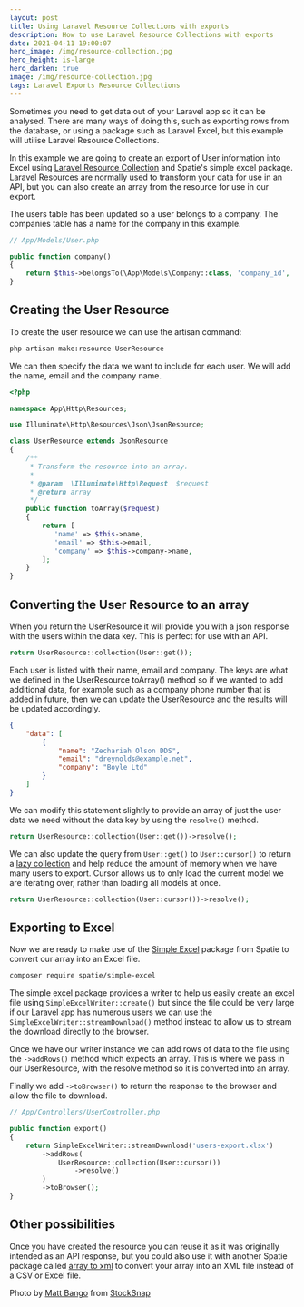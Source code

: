 ```yaml
---
layout: post
title: Using Laravel Resource Collections with exports
description: How to use Laravel Resource Collections with exports
date: 2021-04-11 19:00:07
hero_image: /img/resource-collection.jpg
hero_height: is-large
hero_darken: true
image: /img/resource-collection.jpg
tags: Laravel Exports Resource Collections
---
```


Sometimes you need to get data out of your Laravel app so it can be analysed. There are many ways of doing this, such as exporting rows from the database, or using a package such as Laravel Excel, but this example will utilise Laravel Resource Collections. 

In this example we are going to create an export of User information into Excel using [Laravel Resource Collection](https://laravel.com/docs/8.x/eloquent-resources#resource-collections) and Spatie's simple excel package. Laravel Resources are normally used to transform your data for use in an API, but you can also create an array from the resource for use in our export. 

The users table has been updated so a user belongs to a company. The companies table has a name for the company in this example. 

```php
// App/Models/User.php

public function company()
{
    return $this->belongsTo(\App\Models\Company::class, 'company_id', 'id');
}
```

## Creating the User Resource

To create the user resource we can use the artisan command:

```bash
php artisan make:resource UserResource
```

We can then specify the data we want to include for each user. We will add the name, email and the company name.

```php
<?php

namespace App\Http\Resources;

use Illuminate\Http\Resources\Json\JsonResource;

class UserResource extends JsonResource
{
    /**
     * Transform the resource into an array.
     *
     * @param  \Illuminate\Http\Request  $request
     * @return array
     */
    public function toArray($request)
    {
        return [
           'name' => $this->name,
           'email' => $this->email,
           'company' => $this->company->name,
        ];
    }
}
```

## Converting the User Resource to an array

When you return the UserResource it will provide you with a json response with the users within the data key. This is perfect for use with an API.

```php
return UserResource::collection(User::get());
```

Each user is listed with their name, email and company. The keys are what we defined in the UserResource toArray() method so if we wanted to add additional data, for example such as a company phone number that is added in future, then we can update the UserResource and the results will be updated accordingly. 

```json
{
    "data": [
        {
            "name": "Zechariah Olson DDS",
            "email": "dreynolds@example.net",
            "company": "Boyle Ltd"
        }
    ]
}
```

We can modify this statement slightly to provide an array of just the user data we need without the data key by using the `resolve()` method. 

```php
return UserResource::collection(User::get())->resolve();
```

We can also update the query from `User::get()` to `User::cursor()` to return a [lazy collection](https://laravel.com/docs/8.x/eloquent#cursors) and help reduce the amount of memory when we have many users to export. Cursor allows us to only load the current model we are iterating over, rather than loading all models at once. 

```php
return UserResource::collection(User::cursor())->resolve();
```

## Exporting to Excel

Now we are ready to make use of the [Simple Excel](https://github.com/spatie/simple-excel) package from Spatie to convert our array into an Excel file. 

```bash
composer require spatie/simple-excel
```

The simple excel package provides a writer to help us easily create an excel file using `SimpleExcelWriter::create()` but since the file could be very large if our Laravel app has numerous users we can use the `SimpleExcelWriter::streamDownload()` method instead to allow us to stream the download directly to the browser. 

Once we have our writer instance we can add rows of data to the file using the `->addRows()` method which expects an array. This is where we pass in our UserResource, with the resolve method so it is converted into an array. 

Finally we add `->toBrowser()` to return the response to the browser and allow the file to download. 

```php
// App/Controllers/UserController.php

public function export()
{
    return SimpleExcelWriter::streamDownload('users-export.xlsx')
        ->addRows(
            UserResource::collection(User::cursor())
                ->resolve()
        )
        ->toBrowser();
}
```

## Other possibilities

Once you have created the resource you can reuse it as it was originally intended as an API response, but you could also use it with another Spatie package called [array to xml](https://github.com/spatie/array-to-xml) to convert your array into an XML file instead of a CSV or Excel file.

Photo by <a href="https://stocksnap.io/author/mattbangophotos">Matt Bango</a> from <a href="https://stocksnap.io">StockSnap</a>